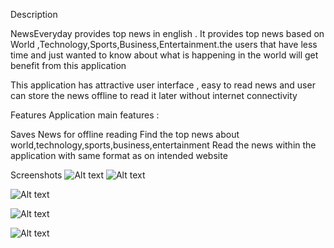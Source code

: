 Description 

NewsEveryday provides top news in english .
It provides top news based on World ,Technology,Sports,Business,Entertainment.the users that have less time and just wanted to know about what is happening in the world will get benefit from this application

This application has attractive user interface , easy to read news and user can store the news offline to read it later without internet connectivity 

Features
Application main features :

Saves News for  offline reading 
Find the top news about world,technology,sports,business,entertainment
Read the news within the application with same format as on intended website 



Screenshots
![Alt text](https://github.com/rohan35/capstone/blob/master/screenshot_1.png)
![Alt text](https://github.com/rohan35/capstone/blob/master/screenshot_2.png )

![Alt text](https://github.com/rohan35/capstone/blob/master/screenshot_3.png)

![Alt text](https://github.com/rohan35/capstone/blob/master/screenshot_4.png )

![Alt text](https://github.com/rohan35/capstone/blob/master/screenshot_5.png )





